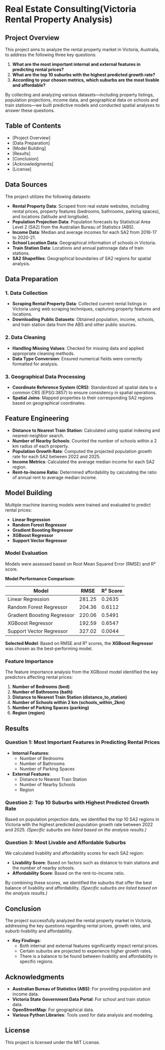 # Real Estate Consulting(Victoria Rental Property Analysis)

## Project Overview

This project aims to analyze the rental property market in Victoria, Australia, to address the following three key questions:

1. **What are the most important internal and external features in predicting rental prices?**
2. **What are the top 10 suburbs with the highest predicted growth rate?**
3. **According to your chosen metrics, which suburbs are the most livable and affordable?**

By collecting and analyzing various datasets—including property listings, population projections, income data, and geographical data on schools and train stations—we built predictive models and conducted spatial analyses to answer these questions.

## Table of Contents

- [Project Overview]
- [Data Preparation]
- [Model Building]
- [Results]
- [Conclusion]
- [Acknowledgments]
- [License]

## Data Sources

The project utilizes the following datasets:

- **Rental Property Data**: Scraped from real estate websites, including rental prices, property features (bedrooms, bathrooms, parking spaces), and locations (latitude and longitude).
- **Population Projection Data**: Population forecasts by Statistical Area Level 2 (SA2) from the Australian Bureau of Statistics (ABS).
- **Income Data**: Median and average incomes for each SA2 from 2016-17 to 2020-21.
- **School Location Data**: Geographical information of schools in Victoria.
- **Train Station Data**: Locations and annual patronage data of train stations.
- **SA2 Shapefiles**: Geographical boundaries of SA2 regions for spatial analysis.

## Data Preparation

### 1. Data Collection

- **Scraping Rental Property Data**: Collected current rental listings in Victoria using web scraping techniques, capturing property features and locations.
- **Downloading Public Datasets**: Obtained population, income, schools, and train station data from the ABS and other public sources.

### 2. Data Cleaning

- **Handling Missing Values**: Checked for missing data and applied appropriate cleaning methods.
- **Data Type Conversion**: Ensured numerical fields were correctly formatted for analysis.

### 3. Geographical Data Processing

- **Coordinate Reference System (CRS)**: Standardized all spatial data to a common CRS (EPSG:3857) to ensure consistency in spatial operations.
- **Spatial Joins**: Mapped properties to their corresponding SA2 regions based on geographical coordinates.

## Feature Engineering

- **Distance to Nearest Train Station**: Calculated using spatial indexing and nearest-neighbor search.
- **Number of Nearby Schools**: Counted the number of schools within a 2 km radius of each property.
- **Population Growth Rate**: Computed the projected population growth rate for each SA2 between 2022 and 2025.
- **Income Metrics**: Calculated the average median income for each SA2 region.
- **Rent-to-Income Ratio**: Determined affordability by calculating the ratio of annual rent to average median income.

## Model Building

Multiple machine learning models were trained and evaluated to predict rental prices:

- **Linear Regression**
- **Random Forest Regressor**
- **Gradient Boosting Regressor**
- **XGBoost Regressor**
- **Support Vector Regressor**

### Model Evaluation

Models were assessed based on Root Mean Squared Error (RMSE) and R² score.

**Model Performance Comparison:**

| Model | RMSE | R² Score |
| --- | --- | --- |
| Linear Regression | 281.25 | 0.2635 |
| Random Forest Regressor | 204.36 | 0.6112 |
| Gradient Boosting Regressor | 220.06 | 0.5491 |
| XGBoost Regressor | 192.59 | 0.6547 |
| Support Vector Regressor | 327.02 | 0.0044 |

**Selected Model**: Based on RMSE and R² scores, the **XGBoost Regressor** was chosen as the best-performing model.

### Feature Importance

The feature importance analysis from the XGBoost model identified the key predictors affecting rental prices:

1. **Number of Bedrooms (bed)**
2. **Number of Bathrooms (bath)**
3. **Distance to Nearest Train Station (distance_to_station)**
4. **Number of Schools within 2 km (schools_within_2km)**
5. **Number of Parking Spaces (parking)**
6. **Region (region)**

## Results

### Question 1: Most Important Features in Predicting Rental Prices

- **Internal Features**:
    - Number of Bedrooms
    - Number of Bathrooms
    - Number of Parking Spaces
- **External Features**:
    - Distance to Nearest Train Station
    - Number of Nearby Schools
    - Region

### Question 2: Top 10 Suburbs with Highest Predicted Growth Rate

Based on population projection data, we identified the top 10 SA2 regions in Victoria with the highest predicted population growth rate between 2022 and 2025. *(Specific suburbs are listed based on the analysis results.)*

### Question 3: Most Livable and Affordable Suburbs

We calculated livability and affordability scores for each SA2 region:

- **Livability Score**: Based on factors such as distance to train stations and the number of nearby schools.
- **Affordability Score**: Based on the rent-to-income ratio.

By combining these scores, we identified the suburbs that offer the best balance of livability and affordability. *(Specific suburbs are listed based on the analysis results.)*

## Conclusion

The project successfully analyzed the rental property market in Victoria, addressing the key questions regarding rental prices, growth rates, and suburb livability and affordability.

- **Key Findings**:
    - Both internal and external features significantly impact rental prices.
    - Certain suburbs are projected to experience higher growth rates.
    - There is a balance to be found between livability and affordability in specific regions.

## Acknowledgments

- **Australian Bureau of Statistics (ABS)**: For providing population and income data.
- **Victoria State Government Data Portal**: For school and train station data.
- **OpenStreetMap**: For geographical data.
- **Various Python Libraries**: Tools used for data analysis and modeling.

## License

This project is licensed under the MIT License.
